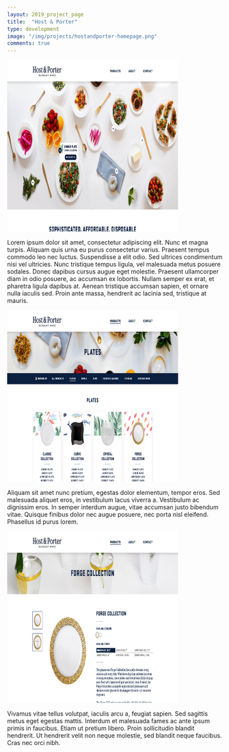 ```yaml
---
layout: 2019_project_page
title:  "Host & Porter"
type: development
image: "/img/projects/hostandporter-homepage.png"
comments: true
---
```

<img width="400" height="400" src="/img/projects/hostandporter-homepage.png" alt="">

Lorem ipsum dolor sit amet, consectetur adipiscing elit. Nunc et magna turpis. Aliquam quis urna eu purus consectetur varius. Praesent tempus commodo leo nec luctus. Suspendisse a elit odio. Sed ultrices condimentum nisi vel ultricies. Nunc tristique tempus ligula, vel malesuada metus posuere sodales. Donec dapibus cursus augue eget molestie. Praesent ullamcorper diam in odio posuere, ac accumsan ex lobortis. Nullam semper ex erat, et pharetra ligula dapibus at. Aenean tristique accumsan sapien, et ornare nulla iaculis sed. Proin ante massa, hendrerit ac lacinia sed, tristique at mauris.

<img width="400" height="400" src="/img/projects/hostandporter-category.png" alt="">

Aliquam sit amet nunc pretium, egestas dolor elementum, tempor eros. Sed malesuada aliquet eros, in vestibulum lacus viverra a. Vestibulum ac dignissim eros. In semper interdum augue, vitae accumsan justo bibendum vitae. Quisque finibus dolor nec augue posuere, nec porta nisl eleifend. Phasellus id purus lorem.

<img width="400" height="400" src="/img/projects/hostandporter-product.png" alt="">

Vivamus vitae tellus volutpat, iaculis arcu a, feugiat sapien. Sed sagittis metus eget egestas mattis. Interdum et malesuada fames ac ante ipsum primis in faucibus. Etiam ut pretium libero. Proin sollicitudin blandit hendrerit. Ut hendrerit velit non neque molestie, sed blandit neque faucibus. Cras nec orci nibh.
